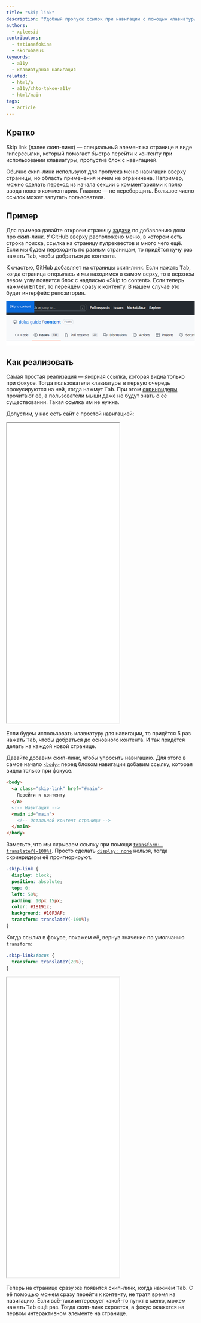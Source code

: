 ```yaml
---
title: "Skip link"
description: "Удобный пропуск ссылок при навигации с помощью клавиатуры."
authors:
  - xpleesid
contributors:
  - tatianafokina
  - skorobaeus
keywords:
  - a11y
  - клавиатурная навигация
related:
  - html/a
  - a11y/chto-takoe-a11y
  - html/main
tags:
  - article
---
```


## Кратко

Skip link (далее скип-линк) — специальный элемент на странице в виде гиперссылки, который помогает быстро перейти к контенту при использовании клавиатуры, пропустив блок с навигацией.

Обычно скип-линк используют для пропуска меню навигации вверху страницы, но область применения ничем не ограничена. Например, можно сделать переход из начала секции с комментариями к полю ввода нового комментария. Главное — не переборщить. Большое число ссылок может запутать пользователя.

## Пример

Для примера давайте откроем страницу [задачи](https://github.com/doka-guide/content/issues/2985) по добавлению доки про скип-линк. У GitHub вверху расположено меню, в котором есть строка поиска, ссылка на страницу пулреквестов и много чего ещё. Если мы будем переходить по разным страницам, то придётся кучу раз нажать <kbd>Tab</kbd>, чтобы добраться до контента.

К счастью, GitHub добавляет на страницы скип-линк. Если нажать <kbd>Tab</kbd>, когда страница открылась и мы находимся в самом верху, то в верхнем левом углу появится блок с надписью «Skip to content». Если теперь нажмём <kbd>Enter</kbd>, то перейдём сразу к контенту. В нашем случае это будет интерфейс репозитория.

![Скип-линк в интерфейсе GitHub](images/github.png)

## Как реализовать

Самая простая реализация — якорная ссылка, которая видна только при фокусе. Тогда пользователи клавиатуры в первую очередь сфокусируются на ней, когда нажмут <kbd>Tab</kbd>. При этом [скринридеры](/a11y/screenreaders/) прочитают её, а пользователи мыши даже не будут знать о её существовании. Такая ссылка им не нужна.

Допустим, у нас есть сайт с простой навигацией:

<iframe title="Пример с простой навигацией без скип-линка" src="demos/basic/" height="800"></iframe>

Если будем использовать клавиатуру для навигации, то придётся 5 раз нажать <kbd>Tab</kbd>, чтобы добраться до основного контента. И так придётся делать на каждой новой странице.

Давайте добавим скип-линк, чтобы упросить навигацию. Для этого в самое начало [`<body>`](/html/body/) перед блоком навигации добавим ссылку, которая видна только при фокусе.

```html
<body>
  <a class="skip-link" href="#main">
    Перейти к контенту
  </a>
  <!-- Навигация -->
  <main id="main">
    <!-- Остальной контент страницы -->
  </main>
</body>
```

Заметьте, что мы скрываем ссылку при помощи [`transform: translateY(-100%)`](/css/transform/). Просто сделать [`display: none`](/css/display/#kak-pishetsya) нельзя, тогда скринридеры её проигнорируют.

```css
.skip-link {
  display: block;
  position: absolute;
  top: 0;
  left: 50%;
  padding: 10px 15px;
  color: #18191c;
  background: #10F3AF;
  transform: translateY(-100%);
}
```

Когда ссылка в фокусе, покажем её, вернув значение по умолчанию `transform`:

```css
.skip-link:focus {
  transform: translateY(20%);
}
```

<iframe title="Пример со скип-линком" src="demos/with-skip-link/" height="800"></iframe>

Теперь на странице сразу же появится скип-линк, когда нажмём <kbd>Tab</kbd>. С её помощью можем сразу перейти к контенту, не тратя время на навигацию. Если всё-таки интересует какой-то пункт в меню, можем нажать <kbd>Tab</kbd> ещё раз. Тогда скип-линк скроется, а фокус окажется на первом интерактивном элементе на странице.
